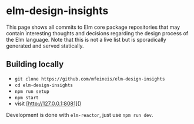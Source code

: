 elm-design-insights
===================

This page shows all commits to Elm core package repositories
that may contain interesting thoughts and decisions regarding the
design process of the Elm language. Note that this is not a live
list but is sporadically generated and served statically.

Building locally
----------------
* `git clone https://github.com/mfeineis/elm-design-insights`
* `cd elm-design-insights`
* `npm run setup`
* `npm start`
* visit [http://127.0.0.1:8081]()

Development is done with `elm-reactor`, just use `npm run dev`.
